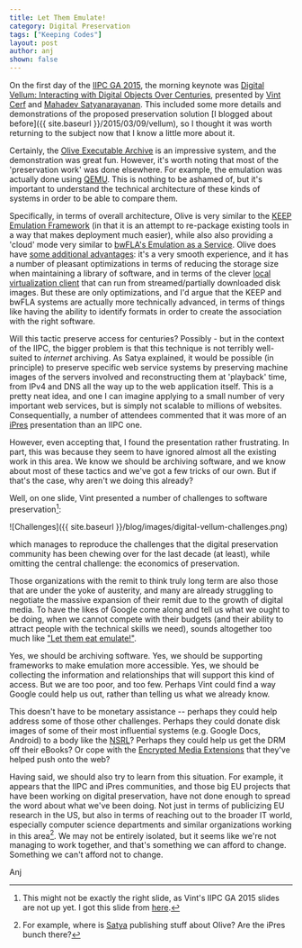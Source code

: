 ```yaml
---
title: Let Them Emulate!
category: Digital Preservation
tags: ["Keeping Codes"]
layout: post
author: anj
shown: false
---
```


On the first day of the [IIPC GA 2015](http://netpreserve.org/general-assembly/ga2015-schedule), the morning keynote was [Digital Vellum: Interacting with Digital Objects Over Centuries](http://netpreserve.org/sites/default/files/attachments/2015-IIPC-GA_Abstract_01_Cerf-Satya.pdf), presented by [Vint Cerf](http://research.google.com/pubs/author32412.html) and [Mahadev Satyanarayanan](http://www.cs.cmu.edu/~satya/). This included some more details and demonstrations of the proposed preservation solution [I blogged about before]({{ site.baseurl }}/2015/03/09/vellum), so I thought it was worth returning to the subject now that I know a little more about it.

<!--break-->

Certainly, the [Olive Executable Archive](https://olivearchive.org/) is an impressive system, and the demonstration was great fun. However, it's worth noting that most of the 'preservation work' was done elsewhere. For example, the emulation was actually done using [QEMU](http://wiki.qemu.org/Main_Page). This is nothing to be ashamed of, but it's important to understand the technical architecture of these kinds of systems in order to be able to compare them.

Specifically, in terms of overall architecture, Olive is very similar to the [KEEP Emulation Framework](http://emuframework.sourceforge.net/) (in that it is an attempt to re-package existing tools in a way that makes deployment much easier), while also also providing a 'cloud' mode very similar to [bwFLA's Emulation as a Service](http://bw-fla.uni-freiburg.de/). Olive does have [some additional advantages](https://olivearchive.org/about/): it's a very smooth experience, and it has a number of pleasant optimizations in terms of reducing the storage size when maintaining a library of software, and in terms of the clever [local virtualization client](https://olivearchive.org/docs/vmnetx/install/) that can run from streamed/partially downloaded disk images. But these are only optimizations, and I'd argue that the KEEP and bwFLA systems are actually more technically advanced, in terms of things like having the ability to identify formats in order to create the association with the right software.

Will this tactic preserve access for centuries? Possibly - but in the context of the IIPC, the bigger problem is that this technique is not terribly well-suited to *internet* archiving. As Satya explained, it would be possible (in principle) to preserve specific web service systems by preserving machine images of the servers involved and reconstructing them at 'playback' time, from IPv4 and DNS all the way up to the web application itself. This is a pretty neat idea, and one I can imagine applying to a small number of very important web services, but is simply not scalable to millions of websites. Consequentially, a number of attendees commented that it was more of an [iPres](http://ipres-conference.org) presentation than an IIPC one.

However, even accepting that, I found the presentation rather frustrating. In part, this was because they seem to have ignored almost all the existing work in this area. We know we should be archiving software, and we know about most of these tactics and we've got a few tricks of our own. But if that's the case, why aren't we doing this already? 

Well, on one slide, Vint presented a number of challenges to software preservation[^1]:

![Challenges]({{ site.baseurl }}/blog/images/digital-vellum-challenges.png)

which manages to reproduce the challenges that the digital preservation community has been chewing over for the last decade (at least), while omitting the central challenge: the economics of preservation.

Those organizations with the remit to think truly long term are also those that are under the yoke of austerity, and many are already struggling to negotiate the massive expansion of their remit due to the growth of digital media. To have the likes of Google come along and tell us what we ought to be doing, when we cannot compete with their budgets (and their ability to attract people with the technical skills we need), sounds altogether too much like ["Let them eat emulate!"](http://en.wikipedia.org/wiki/Let_them_eat_cake).

Yes, we should be archiving software. Yes, we should be supporting frameworks to make emulation more accessible. Yes, we should be collecting the information and relationships that will support this kind of access. But we are too poor, and too few. Perhaps Vint could find a way Google could help us out, rather than telling us what we already know.

This doesn't have to be monetary assistance -- perhaps they could help address some of those other challenges. Perhaps they could donate disk images of some of their most influential systems (e.g. Google Docs, Android) to a body like the [NSRL](http://www.nsrl.nist.gov/)? Perhaps they could help us get the DRM off their eBooks? Or cope with the [Encrypted Media Extensions](http://en.wikipedia.org/wiki/Encrypted_Media_Extensions) that they've helped push onto the web?

Having said, we should also try to learn from this situation. For example, it appears that the IIPC and iPres communities, and those big EU projects that have been working on digital preservation, have not done enough to spread the word about what we've been doing. Not just in terms of publicizing EU research in the US, but also in terms of reaching out to the broader IT world, especially computer science departments and similar organizations working in this area[^2]. We may not be entirely isolated, but it seems like we're not managing to work together, and that's something we can afford to change. Something we can't afford not to change.

Anj

[^1]: This might not be exactly the right slide, as Vint's IIPC GA 2015 slides are not up yet. I got this slide from [here](http://wirth-symposium.ethz.ch/slides/cerf.pdf).
[^2]: For example, where is [Satya](http://www.cs.cmu.edu/~satya/) publishing stuff about Olive? Are the iPres bunch there?